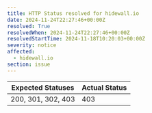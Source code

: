 ```yaml
---
title: HTTP Status resolved for hidewall.io
date: 2024-11-24T22:27:46+00:00Z
resolved: True
resolvedWhen: 2024-11-24T22:27:46+00:00Z
resolvedStartTime: 2024-11-18T10:20:03+00:00Z
severity: notice
affected:
  - hidewall.io
section: issue
---
```


| Expected Statuses | Actual Status  |
|-------------------|----------------|
| 200, 301, 302, 403 | 403 |
